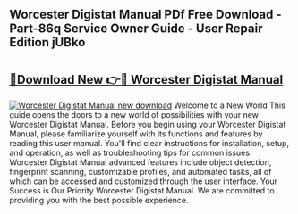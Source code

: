 ## Worcester Digistat Manual PDf Free Download - Part-86q Service Owner Guide - User Repair Edition jUBko

# <h2><a href="http://cf12649.oget.top/?id=Worcester+Digistat+Manual">🔗Download New 👉🔴 Worcester Digistat Manual</a></h2>

[![Worcester Digistat Manual new download](https://i.imgur.com/5g1atiW.png)](http://cf12649.oget.top/?id=Worcester+Digistat+Manual)
Welcome to a New World This guide opens the doors to a new world of possibilities with your new Worcester Digistat Manual. Before you begin using your Worcester Digistat Manual, please familiarize yourself with its functions and features by reading this user manual. You'll find clear instructions for installation, setup, and operation, as well as troubleshooting tips for common issues. Worcester Digistat Manual advanced features include object detection, fingerprint scanning, customizable profiles, and automated tasks, all of which can be accessed and customized through the user interface. Your Success is Our Priority Worcester Digistat Manual. We are committed to providing you with the best possible experience.
